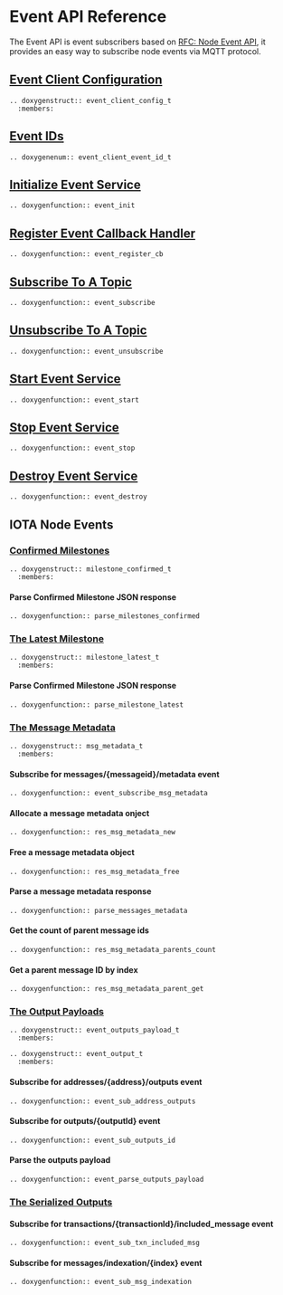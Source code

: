 # Event API Reference

The Event API is event subscribers based on [RFC: Node Event API](https://github.com/iotaledger/protocol-rfcs/pull/33), it provides an easy way to subscribe node events via MQTT protocol.

## [Event Client Configuration](https://github.com/iotaledger/iota.c/blob/dev/src/client/api/events/node_event.h)

```{eval-rst}
.. doxygenstruct:: event_client_config_t
  :members:
```

## [Event IDs](https://github.com/iotaledger/iota.c/blob/dev/src/client/api/events/node_event.h)

```{eval-rst}
.. doxygenenum:: event_client_event_id_t
```

## [Initialize Event Service](https://github.com/iotaledger/iota.c/blob/dev/src/client/api/events/node_event.h)

```{eval-rst}
.. doxygenfunction:: event_init
```

## [Register Event Callback Handler](https://github.com/iotaledger/iota.c/blob/dev/src/client/api/events/node_event.h)

```{eval-rst}
.. doxygenfunction:: event_register_cb
```

## [Subscribe To A Topic](https://github.com/iotaledger/iota.c/blob/dev/src/client/api/events/node_event.h)

```{eval-rst}
.. doxygenfunction:: event_subscribe
```

## [Unsubscribe To A Topic](https://github.com/iotaledger/iota.c/blob/dev/src/client/api/events/node_event.h)

```{eval-rst}
.. doxygenfunction:: event_unsubscribe
```

## [Start Event Service](https://github.com/iotaledger/iota.c/blob/dev/src/client/api/events/node_event.h)

```{eval-rst}
.. doxygenfunction:: event_start
```

## [Stop Event Service](https://github.com/iotaledger/iota.c/blob/dev/src/client/api/events/node_event.h)

```{eval-rst}
.. doxygenfunction:: event_stop
```

## [Destroy Event Service](https://github.com/iotaledger/iota.c/blob/dev/src/client/api/events/node_event.h)

```{eval-rst}
.. doxygenfunction:: event_destroy
```

## IOTA Node Events

### [Confirmed Milestones](https://github.com/iotaledger/iota.c/blob/dev/src/client/api/events/sub_milestones_confirmed.h)

```{eval-rst}
.. doxygenstruct:: milestone_confirmed_t
  :members:
```

#### Parse Confirmed Milestone JSON response
```{eval-rst}
.. doxygenfunction:: parse_milestones_confirmed
```

### [The Latest Milestone](https://github.com/iotaledger/iota.c/blob/dev/src/client/api/events/sub_milestone_latest.h)

```{eval-rst}
.. doxygenstruct:: milestone_latest_t
  :members:
```

#### Parse Confirmed Milestone JSON response
```{eval-rst}
.. doxygenfunction:: parse_milestone_latest
```

### [The Message Metadata](https://github.com/iotaledger/iota.c/blob/dev/src/client/api/events/sub_messages_metadata.h)

```{eval-rst}
.. doxygenstruct:: msg_metadata_t
  :members:
```

#### Subscribe for messages/{messageid}/metadata event
```{eval-rst}
.. doxygenfunction:: event_subscribe_msg_metadata
```

#### Allocate a message metadata onject
```{eval-rst}
.. doxygenfunction:: res_msg_metadata_new
```

#### Free a message metadata object
```{eval-rst}
.. doxygenfunction:: res_msg_metadata_free
```

#### Parse a message metadata response
```{eval-rst}
.. doxygenfunction:: parse_messages_metadata
```

#### Get the count of parent message ids
```{eval-rst}
.. doxygenfunction:: res_msg_metadata_parents_count
```

#### Get a parent message ID by index
```{eval-rst}
.. doxygenfunction:: res_msg_metadata_parent_get
```

### [The Output Payloads](https://github.com/iotaledger/iota.c/blob/dev/src/client/api/events/sub_outputs_payload.h)

```{eval-rst}
.. doxygenstruct:: event_outputs_payload_t
  :members:
```

```{eval-rst}
.. doxygenstruct:: event_output_t
  :members:
```

#### Subscribe for addresses/{address}/outputs event
```{eval-rst}
.. doxygenfunction:: event_sub_address_outputs
```

#### Subscribe for outputs/{outputId} event
```{eval-rst}
.. doxygenfunction:: event_sub_outputs_id
```

#### Parse the outputs payload
```{eval-rst}
.. doxygenfunction:: event_parse_outputs_payload
```

### [The Serialized Outputs](https://github.com/iotaledger/iota.c/blob/dev/src/client/api/events/sub_serialized_output.h)

#### Subscribe for transactions/{transactionId}/included_message event
```{eval-rst}
.. doxygenfunction:: event_sub_txn_included_msg
```

#### Subscribe for messages/indexation/{index} event
```{eval-rst}
.. doxygenfunction:: event_sub_msg_indexation
```